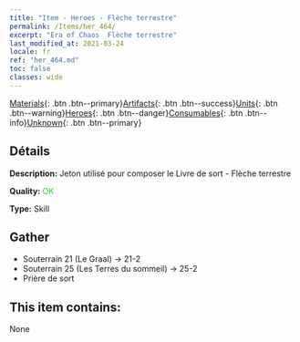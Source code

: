 ```yaml
---
title: "Item - Heroes - Flèche terrestre"
permalink: /Items/her_464/
excerpt: "Era of Chaos  Flèche terrestre"
last_modified_at: 2021-03-24
locale: fr
ref: "her_464.md"
toc: false
classes: wide
---
```

 [Materials](/fr/Items/){: .btn .btn--primary}[Artifacts](/fr/Items/Artifacts/){: .btn .btn--success}[Units](/fr/Items/Units/){: .btn .btn--warning}[Heroes](/fr/Items/Heroes/){: .btn .btn--danger}[Consumables](/fr/Items/Consumables/){: .btn .btn--info}[Unknown](/fr/Items/Unknown/){: .btn .btn--primary}

## Détails
 **Description:** Jeton utilisé pour composer le Livre de sort - Flèche terrestre

 **Quality:** <span style="color: #32CD32">OK</span>

 **Type:** Skill

## Gather

*    Souterrain 21 (Le Graal) -> 21-2 
*    Souterrain 25 (Les Terres du sommeil) -> 25-2 
*    Prière de sort 

## This item contains:

  None


